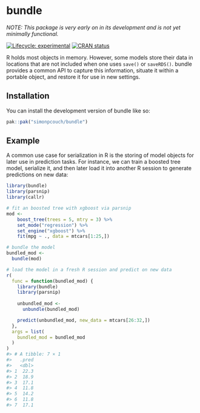 
<!-- README.md is generated from README.Rmd. Please edit that file -->

# bundle

*NOTE: This package is very early on in its development and is not yet
minimally functional.*

<!-- badges: start -->

[![Lifecycle:
experimental](https://img.shields.io/badge/lifecycle-experimental-orange.svg)](https://lifecycle.r-lib.org/articles/stages.html#experimental)
[![CRAN
status](https://www.r-pkg.org/badges/version/bundle)](https://CRAN.R-project.org/package=bundle)
<!-- badges: end -->

R holds most objects in memory. However, some models store their data in
locations that are not included when one uses `save()` or `saveRDS()`.
bundle provides a common API to capture this information, situate it
within a portable object, and restore it for use in new settings.

## Installation

You can install the development version of bundle like so:

``` r
pak::pak("simonpcouch/bundle")
```

## Example

A common use case for serialization in R is the storing of model objects
for later use in prediction tasks. For instance, we can train a boosted
tree model, serialize it, and then later load it into another R session
to generate predictions on new data:

``` r
library(bundle)
library(parsnip)
library(callr)

# fit an boosted tree with xgboost via parsnip
mod <-
    boost_tree(trees = 5, mtry = 3) %>%
    set_mode("regression") %>%
    set_engine("xgboost") %>%
    fit(mpg ~ ., data = mtcars[1:25,])

# bundle the model
bundled_mod <-
  bundle(mod)

# load the model in a fresh R session and predict on new data
r(
  func = function(bundled_mod) {
    library(bundle)
    library(parsnip)
    
    unbundled_mod <- 
      unbundle(bundled_mod)

    predict(unbundled_mod, new_data = mtcars[26:32,])
  },
  args = list(
    bundled_mod = bundled_mod
  )
)
#> # A tibble: 7 × 1
#>   .pred
#>   <dbl>
#> 1  22.3
#> 2  18.9
#> 3  17.1
#> 4  11.8
#> 5  14.2
#> 6  11.8
#> 7  17.1
```
